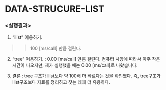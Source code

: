 # DATA-STRUCURE-LIST
### <실행결과>
1. “llist” 이용하기.
>>100 [ms/call] 만큼 걸린다.

2. “tree” 이용하기.
 : 0.00 [ms/call] 만큼 걸린다. 
 컴퓨터 사양에 따라서 아주 작은 시간이 나오지만, 제가 실행했을 때는 0.00 [ms/call]로 나왔습니다.

3. 결론
: tree 구조가 llist보다 약 100배 더 빠르다는 것을 확인했다. 즉, tree구조가 llist구조보다 자료를 정리하고 찾는 데에 더 유용하다.
